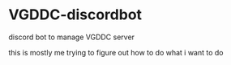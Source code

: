 # VGDDC-discordbot
discord bot to manage VGDDC server

this is mostly me trying to figure out how to do what i want to do
